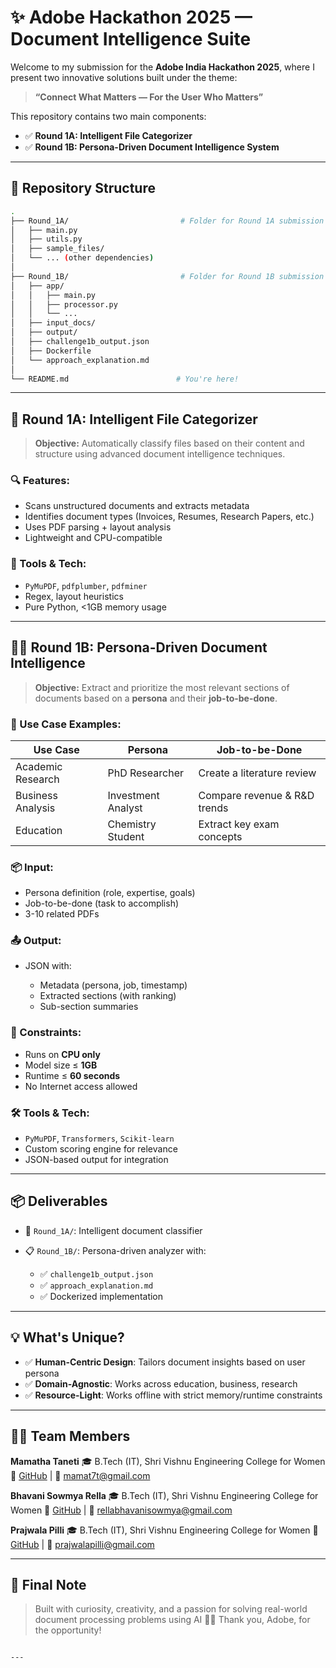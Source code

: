 # ✨ Adobe Hackathon 2025 — Document Intelligence Suite

Welcome to my submission for the **Adobe India Hackathon 2025**, where I present two innovative solutions built under the theme:

> **“Connect What Matters — For the User Who Matters”**

This repository contains two main components:
- ✅ **Round 1A: Intelligent File Categorizer**
- ✅ **Round 1B: Persona-Driven Document Intelligence System**

---

## 📁 Repository Structure

```bash
.
├── Round_1A/                         # Folder for Round 1A submission
│   ├── main.py
│   ├── utils.py
│   ├── sample_files/
│   └── ... (other dependencies)
│
├── Round_1B/                         # Folder for Round 1B submission
│   ├── app/
│   │   ├── main.py
│   │   ├── processor.py
│   │   └── ...
│   ├── input_docs/
│   ├── output/
│   ├── challenge1b_output.json
│   ├── Dockerfile
│   └── approach_explanation.md
│
└── README.md                        # You're here!
````

---

## 🧠 Round 1A: Intelligent File Categorizer

> **Objective:** Automatically classify files based on their content and structure using advanced document intelligence techniques.

### 🔍 Features:

* Scans unstructured documents and extracts metadata
* Identifies document types (Invoices, Resumes, Research Papers, etc.)
* Uses PDF parsing + layout analysis
* Lightweight and CPU-compatible

### 🚀 Tools & Tech:

* `PyMuPDF`, `pdfplumber`, `pdfminer`
* Regex, layout heuristics
* Pure Python, <1GB memory usage

---

## 🧑‍💼 Round 1B: Persona-Driven Document Intelligence

> **Objective:** Extract and prioritize the most relevant sections of documents based on a **persona** and their **job-to-be-done**.

### 🔖 Use Case Examples:

| Use Case          | Persona            | Job-to-be-Done                |
| ----------------- | ------------------ | ----------------------------- |
| Academic Research | PhD Researcher     | Create a literature review    |
| Business Analysis | Investment Analyst | Compare revenue & R\&D trends |
| Education         | Chemistry Student  | Extract key exam concepts     |

### 📦 Input:

* Persona definition (role, expertise, goals)
* Job-to-be-done (task to accomplish)
* 3-10 related PDFs

### 📤 Output:

* JSON with:

  * Metadata (persona, job, timestamp)
  * Extracted sections (with ranking)
  * Sub-section summaries

### 🧩 Constraints:

* Runs on **CPU only**
* Model size ≤ **1GB**
* Runtime ≤ **60 seconds**
* No Internet access allowed

### 🛠 Tools & Tech:

* `PyMuPDF`, `Transformers`, `Scikit-learn`
* Custom scoring engine for relevance
* JSON-based output for integration

---

## 📦 Deliverables

* 🧠 `Round_1A/`: Intelligent document classifier
* 📋 `Round_1B/`: Persona-driven analyzer with:

  * ✅ `challenge1b_output.json`
  * ✅ `approach_explanation.md`
  * ✅ Dockerized implementation

---

## 💡 What's Unique?

* ✅ **Human-Centric Design**: Tailors document insights based on user persona
* ✅ **Domain-Agnostic**: Works across education, business, research
* ✅ **Resource-Light**: Works offline with strict memory/runtime constraints

---

## 🧑‍💻 Team Members

**Mamatha Taneti**
🎓 B.Tech (IT), Shri Vishnu Engineering College for Women
🔗 [GitHub](https://github.com/Mamatha07-T) | 📧 [mamat7t@gmail.com](mailto:mamat7t@gmail.com)

**Bhavani Sowmya Rella**
🎓 B.Tech (IT), Shri Vishnu Engineering College for Women
🔗 [GitHub](https://github.com/RELLABHAVANISOWMYA) | 📧 [rellabhavanisowmya@gmail.com](mailto:rellabhavanisowmya@gmail.com)

**Prajwala Pilli**
🎓 B.Tech (IT), Shri Vishnu Engineering College for Women
🔗 [GitHub](https://github.com/PrajwalaPilli/) | 📧 [prajwalapilli@gmail.com](prajwalapilli@gmail.com)


---

## 📌 Final Note

> Built with curiosity, creativity, and a passion for solving real-world document processing problems using AI 🧠✨
> Thank you, Adobe, for the opportunity!

```

---


```
